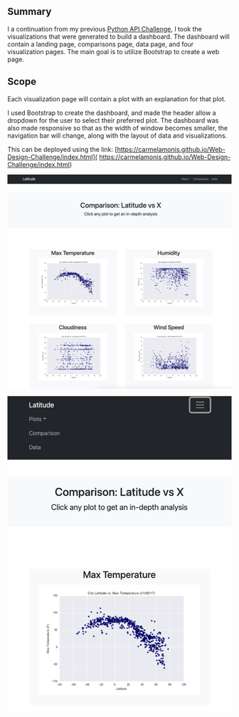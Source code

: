 ## Summary
I a continuation from my previous [Python API Challenge]( https://github.com/carmelamonis/python-api-challenge), I took the visualizations that were generated to build a dashboard. The dashboard will contain  a landing page, comparisons page, data page, and four visualization pages. The main goal is to utilize Bootstrap to create a web page.

## Scope

Each visualization page will contain a plot with an explanation for that plot. 

I used Bootstrap to create the dashboard, and made the header allow a dropdown for the user to select their preferred plot. The dashboard was also made responsive so that as the width of window becomes smaller, the navigation bar will change, along with the layout of data and visualizations.

This can be deployed using the link: [https://carmelamonis.github.io/Web-Design-Challenge/index.html]( https://carmelamonis.github.io/Web-Design-Challenge/index.html)

![Normal](images/normal.png)

![Smaller](images/smaller.png)
